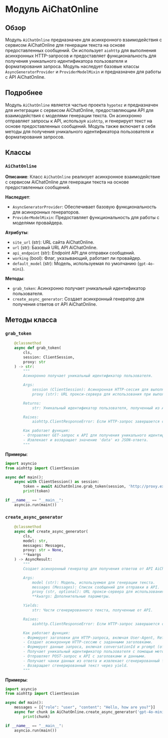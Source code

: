# Модуль AiChatOnline

## Обзор

Модуль `AiChatOnline` предназначен для асинхронного взаимодействия с сервисом AiChatOnline для генерации текста на основе предоставленных сообщений. Он использует `aiohttp` для выполнения асинхронных HTTP-запросов и предоставляет функциональность для получения уникального идентификатора пользователя и форматирования запроса. Модуль наследует базовые классы `AsyncGeneratorProvider` и `ProviderModelMixin` и предназначен для работы с API AiChatOnline.

## Подробнее

Модуль `AiChatOnline` является частью проекта `hypotez` и предназначен для интеграции с сервисом AiChatOnline, предоставляющим API для взаимодействия с моделями генерации текста. Он асинхронно отправляет запросы к API, используя `aiohttp`, и генерирует текст на основе предоставленных сообщений. Модуль также включает в себя методы для получения уникального идентификатора пользователя и форматирования запросов.

## Классы

### `AiChatOnline`

**Описание**: Класс `AiChatOnline` реализует асинхронное взаимодействие с сервисом AiChatOnline для генерации текста на основе предоставленных сообщений.

**Наследует**:
- `AsyncGeneratorProvider`: Обеспечивает базовую функциональность для асинхронных генераторов.
- `ProviderModelMixin`: Предоставляет функциональность для работы с моделями провайдера.

**Атрибуты**:
- `site_url` (str): URL сайта AiChatOnline.
- `url` (str): Базовый URL API AiChatOnline.
- `api_endpoint` (str): Endpoint API для отправки сообщений.
- `working` (bool): Флаг, указывающий, работает ли провайдер.
- `default_model` (str): Модель, используемая по умолчанию (`gpt-4o-mini`).

**Методы**:
- `grab_token`: Асинхронно получает уникальный идентификатор пользователя.
- `create_async_generator`: Создает асинхронный генератор для получения ответов от API AiChatOnline.

## Методы класса

### `grab_token`

```python
    @classmethod
    async def grab_token(
        cls,
        session: ClientSession,
        proxy: str
    ) -> str:
        """
        Асинхронно получает уникальный идентификатор пользователя.

        Args:
            session (ClientSession): Асинхронная HTTP-сессия для выполнения запросов.
            proxy (str): URL прокси-сервера для использования при выполнении запросов.

        Returns:
            str: Уникальный идентификатор пользователя, полученный из API.

        Raises:
            aiohttp.ClientResponseError: Если HTTP-запрос завершается с ошибкой.

        Как работает функция:
        - Отправляет GET-запрос к API для получения уникального идентификатора пользователя.
        - Извлекает и возвращает значение 'data' из JSON-ответа.
        """
```

**Примеры**:

```python
import asyncio
from aiohttp import ClientSession

async def main():
    async with ClientSession() as session:
        token = await AiChatOnline.grab_token(session, 'http://proxy.example.com')
        print(token)

if __name__ == "__main__":
    asyncio.run(main())
```

### `create_async_generator`

```python
    @classmethod
    async def create_async_generator(
        cls,
        model: str,
        messages: Messages,
        proxy: str = None,
        **kwargs
    ) -> AsyncResult:
        """
        Создает асинхронный генератор для получения ответов от API AiChatOnline.

        Args:
            model (str): Модель, используемая для генерации текста.
            messages (Messages): Список сообщений для отправки в API.
            proxy (str, optional): URL прокси-сервера для использования при выполнении запросов. По умолчанию `None`.
            **kwargs: Дополнительные параметры.

        Yields:
            str: Части сгенерированного текста, полученные от API.

        Raises:
            aiohttp.ClientResponseError: Если HTTP-запрос завершается с ошибкой.

        Как работает функция:
        - Формирует заголовки для HTTP-запроса, включая User-Agent, Referer и Content-Type.
        - Создает асинхронную HTTP-сессию с заданными заголовками.
        - Формирует данные запроса, включая conversationId и prompt (отформатированные сообщения).
        - Получает уникальный идентификатор пользователя с помощью метода `grab_token`.
        - Отправляет POST-запрос к API с заголовками и данными.
        - Получает чанки данных из ответа и извлекает сгенерированный текст из JSON-ответа.
        - Возвращает сгенерированный текст через yield.
        """
```

**Примеры**:

```python
import asyncio
from aiohttp import ClientSession

async def main():
    messages = [{"role": "user", "content": "Hello, how are you?"}]
    async for chunk in AiChatOnline.create_async_generator('gpt-4o-mini', messages, proxy='http://proxy.example.com'):
        print(chunk)

if __name__ == "__main__":
    asyncio.run(main())